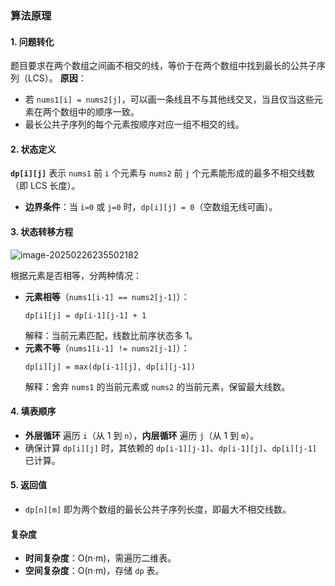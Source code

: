 ### 算法原理

#### 1. **问题转化**  
题目要求在两个数组之间画不相交的线，等价于在两个数组中找到最长的公共子序列（LCS）。
**原因**：  

- 若 `nums1[i] = nums2[j]`，可以画一条线且不与其他线交叉，当且仅当这些元素在两个数组中的顺序一致。  
- 最长公共子序列的每个元素按顺序对应一组不相交的线。

#### 2. **状态定义**

**`dp[i][j]`** 表示 `nums1` 前 `i` 个元素与 `nums2` 前 `j` 个元素能形成的最多不相交线数（即 LCS 长度）。  
- **边界条件**：当 `i=0` 或 `j=0` 时，`dp[i][j] = 0`（空数组无线可画）。

#### 3. **状态转移方程**

![image-20250226235502182](https://cdn.jsdelivr.net/gh/huangcancan-xbc/Drawing-bed@master/Algorithm/20250226235502295.png)

根据元素是否相等，分两种情况：  
- **元素相等**（`nums1[i-1] == nums2[j-1]`）：  
  ```  
  dp[i][j] = dp[i-1][j-1] + 1  
  ```
  解释：当前元素匹配，线数比前序状态多 1。  
- **元素不等**（`nums1[i-1] != nums2[j-1]`）：  
  ```  
  dp[i][j] = max(dp[i-1][j], dp[i][j-1])  
  ```
  解释：舍弃 `nums1` 的当前元素或 `nums2` 的当前元素，保留最大线数。

#### 4. **填表顺序**  
- **外层循环** 遍历 `i`（从 1 到 `n`），**内层循环** 遍历 `j`（从 1 到 `m`）。  
- 确保计算 `dp[i][j]` 时，其依赖的 `dp[i-1][j-1]`、`dp[i-1][j]`、`dp[i][j-1]` 已计算。

#### 5. **返回值**

- `dp[n][m]` 即为两个数组的最长公共子序列长度，即最大不相交线数。

#### 复杂度

- **时间复杂度**：O(n·m)，需遍历二维表。  
- **空间复杂度**：O(n·m)，存储 `dp` 表。

